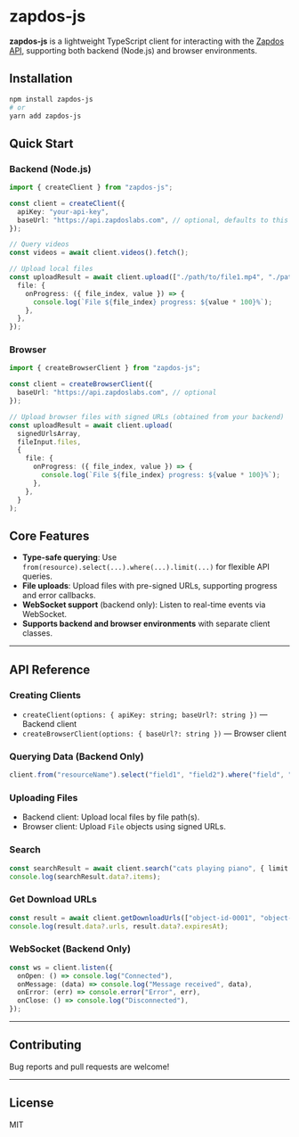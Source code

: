 # zapdos-js

**zapdos-js** is a lightweight TypeScript client for interacting with the [Zapdos API](https://zapdoslabs.com), supporting both backend (Node.js) and browser environments.


## Installation

```bash
npm install zapdos-js
# or
yarn add zapdos-js
```

## Quick Start

### Backend (Node.js)

```typescript
import { createClient } from "zapdos-js";

const client = createClient({
  apiKey: "your-api-key",
  baseUrl: "https://api.zapdoslabs.com", // optional, defaults to this URL
});

// Query videos
const videos = await client.videos().fetch();

// Upload local files
const uploadResult = await client.upload(["./path/to/file1.mp4", "./path/to/file2.png"], {
  file: {
    onProgress: ({ file_index, value }) => {
      console.log(`File ${file_index} progress: ${value * 100}%`);
    },
  },
});
```

### Browser

```typescript
import { createBrowserClient } from "zapdos-js";

const client = createBrowserClient({
  baseUrl: "https://api.zapdoslabs.com", // optional
});

// Upload browser files with signed URLs (obtained from your backend)
const uploadResult = await client.upload(
  signedUrlsArray,
  fileInput.files,
  {
    file: {
      onProgress: ({ file_index, value }) => {
        console.log(`File ${file_index} progress: ${value * 100}%`);
      },
    },
  }
);
```

## Core Features

* **Type-safe querying**: Use `from(resource).select(...).where(...).limit(...)` for flexible API queries.
* **File uploads**: Upload files with pre-signed URLs, supporting progress and error callbacks.
* **WebSocket support** (backend only): Listen to real-time events via WebSocket.
* **Supports backend and browser environments** with separate client classes.

---

## API Reference

### Creating Clients

* `createClient(options: { apiKey: string; baseUrl?: string })` — Backend client
* `createBrowserClient(options: { baseUrl?: string })` — Browser client

### Querying Data (Backend Only)

```typescript
client.from("resourceName").select("field1", "field2").where("field", "=", value).limit(10).fetch();
```

### Uploading Files

* Backend client: Upload local files by file path(s).
* Browser client: Upload `File` objects using signed URLs.

### Search

```typescript
const searchResult = await client.search("cats playing piano", { limit: 5 });
console.log(searchResult.data?.items);
```

### Get Download URLs

```typescript
const result = await client.getDownloadUrls(["object-id-0001", "object-id-0002"]);
console.log(result.data?.urls, result.data?.expiresAt);
```

### WebSocket (Backend Only)

```typescript
const ws = client.listen({
  onOpen: () => console.log("Connected"),
  onMessage: (data) => console.log("Message received", data),
  onError: (err) => console.error("Error", err),
  onClose: () => console.log("Disconnected"),
});
```

---

## Contributing

Bug reports and pull requests are welcome!

---

## License

MIT
